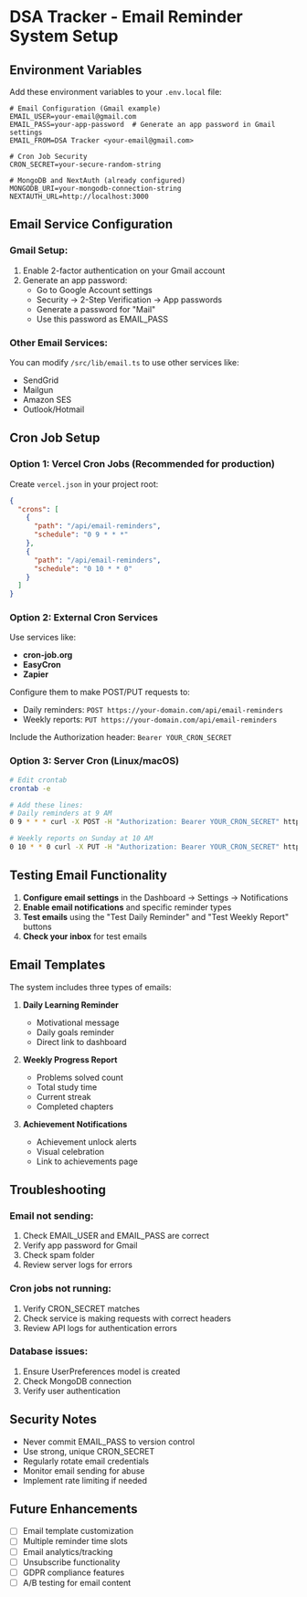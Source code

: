 # DSA Tracker - Email Reminder System Setup

## Environment Variables

Add these environment variables to your `.env.local` file:

```env
# Email Configuration (Gmail example)
EMAIL_USER=your-email@gmail.com
EMAIL_PASS=your-app-password  # Generate an app password in Gmail settings
EMAIL_FROM=DSA Tracker <your-email@gmail.com>

# Cron Job Security
CRON_SECRET=your-secure-random-string

# MongoDB and NextAuth (already configured)
MONGODB_URI=your-mongodb-connection-string
NEXTAUTH_URL=http://localhost:3000
```

## Email Service Configuration

### Gmail Setup:
1. Enable 2-factor authentication on your Gmail account
2. Generate an app password:
   - Go to Google Account settings
   - Security → 2-Step Verification → App passwords
   - Generate a password for "Mail"
   - Use this password as EMAIL_PASS

### Other Email Services:
You can modify `/src/lib/email.ts` to use other services like:
- SendGrid
- Mailgun
- Amazon SES
- Outlook/Hotmail

## Cron Job Setup

### Option 1: Vercel Cron Jobs (Recommended for production)

Create `vercel.json` in your project root:

```json
{
  "crons": [
    {
      "path": "/api/email-reminders",
      "schedule": "0 9 * * *"
    },
    {
      "path": "/api/email-reminders",
      "schedule": "0 10 * * 0"
    }
  ]
}
```

### Option 2: External Cron Services

Use services like:
- **cron-job.org**
- **EasyCron**
- **Zapier**

Configure them to make POST/PUT requests to:
- Daily reminders: `POST https://your-domain.com/api/email-reminders`
- Weekly reports: `PUT https://your-domain.com/api/email-reminders`

Include the Authorization header: `Bearer YOUR_CRON_SECRET`

### Option 3: Server Cron (Linux/macOS)

```bash
# Edit crontab
crontab -e

# Add these lines:
# Daily reminders at 9 AM
0 9 * * * curl -X POST -H "Authorization: Bearer YOUR_CRON_SECRET" https://your-domain.com/api/email-reminders

# Weekly reports on Sunday at 10 AM  
0 10 * * 0 curl -X PUT -H "Authorization: Bearer YOUR_CRON_SECRET" https://your-domain.com/api/email-reminders
```

## Testing Email Functionality

1. **Configure email settings** in the Dashboard → Settings → Notifications
2. **Enable email notifications** and specific reminder types
3. **Test emails** using the "Test Daily Reminder" and "Test Weekly Report" buttons
4. **Check your inbox** for test emails

## Email Templates

The system includes three types of emails:

1. **Daily Learning Reminder**
   - Motivational message
   - Daily goals reminder
   - Direct link to dashboard

2. **Weekly Progress Report**
   - Problems solved count
   - Total study time
   - Current streak
   - Completed chapters

3. **Achievement Notifications**
   - Achievement unlock alerts
   - Visual celebration
   - Link to achievements page

## Troubleshooting

### Email not sending:
1. Check EMAIL_USER and EMAIL_PASS are correct
2. Verify app password for Gmail
3. Check spam folder
4. Review server logs for errors

### Cron jobs not running:
1. Verify CRON_SECRET matches
2. Check service is making requests with correct headers
3. Review API logs for authentication errors

### Database issues:
1. Ensure UserPreferences model is created
2. Check MongoDB connection
3. Verify user authentication

## Security Notes

- Never commit EMAIL_PASS to version control
- Use strong, unique CRON_SECRET
- Regularly rotate email credentials
- Monitor email sending for abuse
- Implement rate limiting if needed

## Future Enhancements

- [ ] Email template customization
- [ ] Multiple reminder time slots
- [ ] Email analytics/tracking
- [ ] Unsubscribe functionality
- [ ] GDPR compliance features
- [ ] A/B testing for email content
